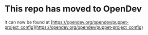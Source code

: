 # This repo has moved to OpenDev

It can now be found at [https://opendev.org/opendev/puppet-project_config](https://opendev.org/opendev/puppet-project_config)
